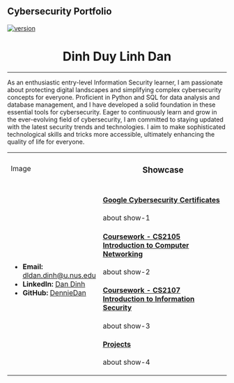 ## Cybersecurity Portfolio
[![version](https://img.shields.io/badge/version-0.0.1-yellow.svg)](https://semver.org)

<h1 style="text-align: center">Dinh Duy Linh Dan</h1>
<hr>

As an enthusiastic entry-level Information Security learner, I am passionate about protecting digital landscapes and simplifying complex cybersecurity concepts for everyone. Proficient in Python and SQL for data analysis and database management, and I have developed a solid foundation in these essential tools for cybersecurity. Eager to continuously learn and grow in the ever-evolving field of cybersecurity, I am committed to staying updated with the latest security trends and technologies. I aim to make sophisticated technological skills and tricks more accessible, ultimately enhancing the quality of life for everyone.

<table style="border:0">
    <tbody>
        <tr style="border: 0px">
            <td rowspan="3" style="width: 30%">Image</td>
            <td><h3 style="text-align: center">Showcase</h3></td>
        </tr>
        <tr></tr>
        <tr></tr>
        <tr>
            <td rowspan="2" style="width: 30%">
                <ul>
                    <li><b>Email: </b><a href="mailto:dldan.dinh@u.nus.edu">dldan.dinh@u.nus.edu</a></li>
                    <li><b>LinkedIn: </b><a href="https://www.linkedin.com/in/dandinh-dennie/">Dan Dinh</a></li>
                    <li><b>GitHub: </b><a href="https://github.com/DennieDan">DennieDan</a></li>
                </ul>
            </td>
            <td>
                <div id="show-1">
                    <a><u><h4>Google Cybersecurity Certificates</h4></u></a>
                    <p>about show-1</p>
                </div>
                <div id="show-2">
                    <a><u><h4>Coursework - CS2105 Introduction to Computer Networking</h4></u></a>
                    <p>about show-2</p>
                </div>
                <div id="show-3">
                    <a><u><h4>Coursework - CS2107 Introduction to Information Security</h4></u></a>
                    <p>about show-3</p>
                </div>
                <div id="show-4">
                    <a><u><h4>Projects</h4></u></a>
                    <p>about show-4</p>
                </div>
            </td>
        </tr>
        <tr></tr>
    </tbody>
</table>